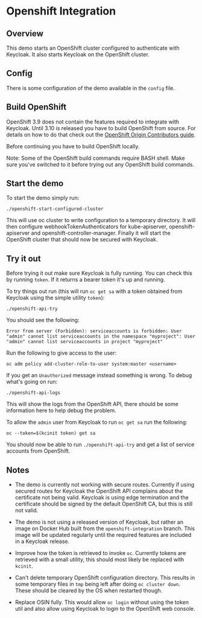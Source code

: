 # Openshift Integration

## Overview

This demo starts an OpenShift cluster configured to authenticate with Keycloak. It also starts Keycloak on the OpenShift cluster.

## Config

There is some configuration of the demo available in the `config` file.

## Build OpenShift

OpenShift 3.9 does not contain the features required to integrate with Keycloak. Until 3.10 is released you have to build OpenShift from source. For details on how to do that check out the [OpenShift Origin Contributors guide](https://github.com/openshift/origin/blob/master/CONTRIBUTING.adoc#develop-locally-on-your-host).

Before continuing you have to build OpenShift locally.

Note: Some of the OpenShift build commands require BASH shell. Make sure you've switched to it before trying out any OpenShift build commands.

## Start the demo

To start the demo simply run:

    ./openshift-start-configured-cluster

This will use oc cluster to write configuration to a temporary directory. It will then configure webhookTokenAuthenticators for kube-apiserver, openshift-apiserver and openshift-controller-manager. Finally it will start the OpenShift cluster that should now be secured with Keycloak.

## Try it out

Before trying it out make sure Keycloak is fully running. You can check this by running `token`. If it returns a bearer token it's up and running.

To try things out run (this will run `oc get sa` with a token obtained from Keycloak using the simple utility `token`):

    ./openshift-api-try

You should see the following:

    Error from server (Forbidden): serviceaccounts is forbidden: User "admin" cannot list serviceaccounts in the namespace "myproject": User "admin" cannot list serviceaccounts in project "myproject"

Run the following to give access to the user:

    oc adm policy add-cluster-role-to-user system:master <username>

If you get an `Unauthorized` message instead something is wrong. To debug what's going on run:

    ./openshift-api-logs

This will show the logs from the OpenShift API, there should be some information here to help debug the problem.

To allow the `admin` user from Keycloak to run `oc get sa` run the following:

    oc --token=$(kcinit token) get sa

You should now be able to run `./openshift-api-try` and get a list of service accounts from OpenShift.

## Notes

* The demo is currently not working with secure routes. Currently if using secured routes for Keycloak the OpenShift API complains about the certificate not being valid. Keycloak is using edge termination and the certificate should be signed by the default OpenShift CA, but this is still not valid.

* The demo is not using a released version of Keycloak, but rather an image on Docker Hub built from the `openshift-integration` branch. This image will be updated regularly until the required features are included in a Keycloak release.

* Improve how the token is retrieved to invoke `oc`. Currently tokens are retrieved with a small utility, this should most likely be replaced with `kcinit`.

* Can't delete temporary OpenShift configuration directory. This results in some temporary files in `tmp` being left after doing `oc cluster down`. These should be cleared by the OS when restarted though.

* Replace OSIN fully. This would allow `oc login` without using the token util and also allow using Keycloak to login to the OpenShift web console.
